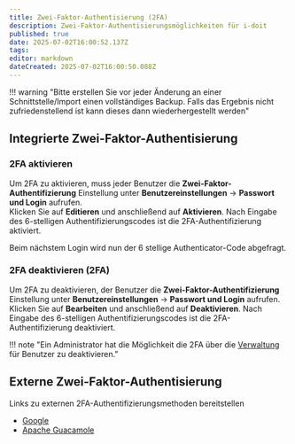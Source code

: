 ```yaml
---
title: Zwei-Faktor-Authentisierung (2FA)
description: Zwei-Faktor-Authentisierungsmöglichkeiten für i-doit
published: true
date: 2025-07-02T16:00:52.137Z
tags: 
editor: markdown
dateCreated: 2025-07-02T16:00:50.088Z
---
```


!!! warning "Bitte erstellen Sie vor jeder Änderung an einer Schnittstelle/Import einen vollständiges Backup. Falls das Ergebnis nicht zufriedenstellend ist kann dieses dann wiederhergestellt werden"

## Integrierte Zwei-Faktor-Authentisierung

### 2FA aktivieren

Um 2FA zu aktivieren, muss jeder Benutzer die **Zwei-Faktor-Authentifizierung** Einstellung unter **Benutzereinstellungen** → **Passwort und Login** aufrufen.<br>
Klicken Sie auf **Editieren** und anschließend auf **Aktivieren**. Nach Eingabe des 6-stelligen Authentifizierungscodes ist die 2FA-Authentifizierung aktiviert.

Beim nächstem Login wird nun der 6 stellige Authenticator-Code abgefragt.

### 2FA deaktivieren (2FA)

Um 2FA zu deaktivieren, der Benutzer die **Zwei-Faktor-Authentifizierung** Einstellung unter **Benutzereinstellungen** → **Passwort und Login** aufrufen.<br>
Klicken Sie auf **Bearbeiten** und anschließend auf **Deaktivieren**. Nach Eingabe des 6-stelligen Authentifizierungscodes ist die 2FA-Authentifizierung deaktiviert.

!!! note "Ein Administrator hat die Möglichkeit die 2FA über die [Verwaltung](../../administration/verwaltung/zwei-faktor-authentisierung.md) für Benutzer zu deaktivieren."

## Externe Zwei-Faktor-Authentisierung

Links zu externen 2FA-Authentifizierungsmethoden bereitstellen

-   [Google](https://code.google.com/archive/p/google-authenticator-apache-module/wikis/GoogleAuthenticatorApacheModule.wiki)
-   [Apache Guacamole](https://guacamole.apache.org/doc/gug/totp-auth.html)
